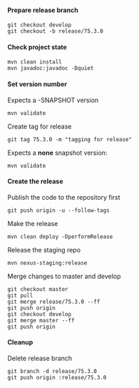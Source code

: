 #### Prepare release branch

````
git checkout develop
git checkout -b release/75.3.0
````

#### Check project state
````
mvn clean install
mvn javadoc:javadoc -Dquiet
````

#### Set version number

Expects a -SNAPSHOT version
````
mvn validate
````

Create tag for release
````
git tag 75.3.0 -m "tagging for release"
````

Expects a **none** snapshot version:
````
mvn validate
````

#### Create the release

Publish the code to the repository first
````
git push origin -u --follow-tags
````

Make the release
````
mvn clean deploy -DperformRelease
````

Release the staging repo
````
mvn nexus-staging:release
````


Merge changes to master and develop

````
git checkout master
git pull
git merge release/75.3.0 --ff
git push origin
git checkout develop
git merge master --ff
git push origin
````

#### Cleanup

Delete release branch
````
git branch -d release/75.3.0
git push origin :release/75.3.0
````



